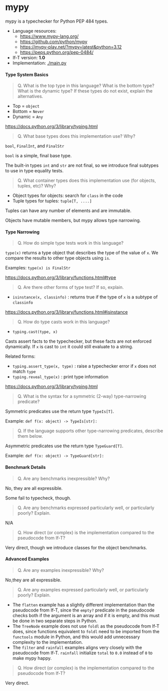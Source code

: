 mypy
===

mypy is a typechecker for Python PEP 484 types.

* Language resources:
  - <https://www.mypy-lang.org/>
  - <https://github.com/python/mypy>
  - <https://mypy-play.net/?mypy=latest&python=3.12>
  - <https://peps.python.org/pep-0484/>
* If-T version: **1.0**
* Implementation: [./main.py](./main.py)


#### Type System Basics

> Q. What is the top type in this language? What is the bottom type? What is the dynamic type?
> If these types do not exist, explain the alternatives.

* Top = `object`
* Bottom = `Never`
* Dynamic = `Any`

<https://docs.python.org/3/library/typing.html>


> Q. What base types does this implementation use? Why?

`bool`, `FinalInt`, and `FinalStr`

`bool` is a simple, final base type.

The built-in types `int` and `str` are not final, so we introduce final subtypes to use
in type equality tests.


> Q. What container types does this implementation use (for objects, tuples, etc)? Why?

* Object types for objects: search for `class` in the code
* Tuple types for tuples: `tuple[T, ....]`

Tuples can have any number of elements and are immutable.

Objects have mutable members, but mypy allows type narrowing.


#### Type Narrowing

> Q. How do simple type tests work in this language?

`type(x)` returns a type object that describes the type of the value of `x`. We compare
the results to other type objects using `is`.

Examples: `type(x) is FinalStr`

<https://docs.python.org/3/library/functions.html#type>


> Q. Are there other forms of type test? If so, explain.

* `isinstance(x, classinfo)` : returns true if the type of `x` is a subtype of `classinfo`

<https://docs.python.org/3/library/functions.html#isinstance>


> Q. How do type casts work in this language?

* `typing.cast(type, x)`

Casts assert facts to the typechecker, but these facts are not enforced
dynamically. If `x` is cast to `int` it could still evaluate to a string.

Related forms:

* `typing.assert_type(x, type)` : raise a typechecker error if `x` does not match `type`
* `typing.reveal_type(x)` : print type information

<https://docs.python.org/3/library/typing.html>


> Q. What is the syntax for a symmetric (2-way) type-narrowing predicate?

Symmetric predicates use the return type `TypeIs[T]`.

Example: `def f(x: object) -> TypeIs[str]:`


> Q. If the language supports other type-narrowing predicates, describe them below.

Asymmetric predicates use the return type `TypeGuard[T]`.

Example: `def f(x: object) -> TypeGuard[str]:`



#### Benchmark Details

> Q. Are any benchmarks inexpressible? Why?

No, they are all expressible.

Some fail to typecheck, though.


> Q. Are any benchmarks expressed particularly well, or particularly poorly? Explain.

N/A


> Q. How direct (or complex) is the implementation compared to the pseudocode from If-T?

Very direct, though we introduce classes for the object benchmarks.


#### Advanced Examples

> Q. Are any examples inexpressible? Why?

No,they are all expressible.

> Q. Are any examples expressed particularly well, or particularly poorly? Explain.

- The `flatten` example has a slightly different implementation than the pseudocode from If-T, since the `empty?` predicate in the pseudocode checks both if the argument is an array and if it is empty, and this must be done in two separate steps in Python.
- The `TreeNode` example does not use `foldl` as the pseudocode from If-T does, since functions equivalent to `foldl` need to be imported from the `functools` module in Python, and this would add unnecessary complexity to the implementation.
- The `filter` and `rainfall` examples aligns very closely with the pseudocode from If-T. `rainfall` initialize `total` to `0.0` instead of `0` to make mypy happy.

> Q. How direct (or complex) is the implementation compared to the pseudocode from If-T?

Very direct.
